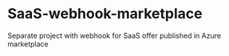 # SaaS-webhook-marketplace
 Separate project with webhook for SaaS offer published in Azure marketplace
